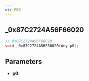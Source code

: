 ```yaml
---
ns: PED
---
```

## _0x87C2724A56F66020

```c
// 0x87C2724A56F66020
void _0x87C2724A56F66020(Any p0);
```

## Parameters
* **p0**:
